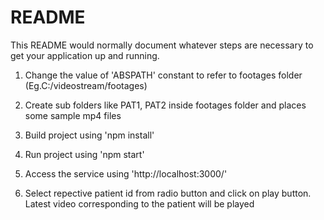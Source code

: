 # README #

This README would normally document whatever steps are necessary to get your application up and running.

1) Change the value of 'ABSPATH' constant to refer to footages folder (Eg.C:/videostream/footages)

2) Create sub folders like PAT1, PAT2 inside footages folder and places some sample mp4 files

3) Build project using 'npm install'

4) Run project using 'npm start'

5) Access the service using 'http://localhost:3000/'

6) Select repective patient id from radio button and click on play button. Latest video corresponding to the patient will be played